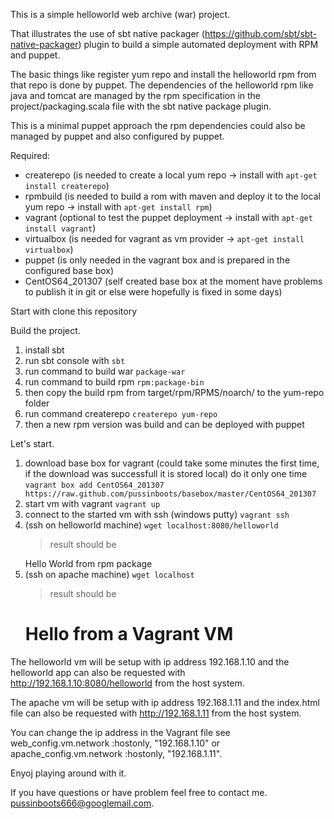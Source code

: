 This is a simple helloworld web archive (war) project.

That illustrates the use of sbt native packager (https://github.com/sbt/sbt-native-packager) 
plugin to build a simple automated deployment with RPM and puppet.

The basic things like register yum repo and install the helloworld rpm
from that repo is done by puppet. The dependencies of the helloworld rpm
like java and tomcat are managed by the rpm specification in the project/packaging.scala
file with the sbt native package plugin. 

This is a minimal puppet approach the rpm dependencies could also be managed
by puppet and also configured by puppet.

Required:
 - createrepo (is needed to create a local yum repo -> install with `apt-get install createrepo`)
 - rpmbuild (is needed to build a rom with maven and deploy it to the local yum repo -> install with `apt-get install rpm`)
 - vagrant (optional to test the puppet deployment -> install with `apt-get install vagrant`)
 - virtualbox (is needed for vagrant as vm provider -> `apt-get install virtualbox`) 
 - puppet (is only needed in the vagrant box and is prepared in the configured base box)
 - CentOS64_201307 (self created base box at the moment have problems to publish it in git or else were hopefully is fixed in some days)

Start with clone this repository

Build the project.

1) install sbt
2) run sbt console with
   `sbt`
3) run command to build war
   `package-war`
4) run command to build rpm
   `rpm:package-bin`
5) then copy the build rpm from target/rpm/RPMS/noarch/ to the yum-repo folder
6) run command createrepo
   `createrepo yum-repo`
7) then a new rpm version was build and can be deployed with puppet

Let's start.


1) download base box for vagrant (could take some minutes the first time, if the download was 
   successfull it is stored local) do it only one time
   `vagrant box add CentOS64_201307 https://raw.github.com/pussinboots/basebox/master/CentOS64_201307`
2) start vm with vagrant
   `vagrant up`
3) connect to the started vm with ssh (windows putty)
   `vagrant ssh`
4) (ssh on helloworld machine)
   `wget localhost:8080/helloworld`
   >result should be
   <html><body>Hello World from rpm package</body></html>
5) (ssh on apache machine)
   `wget localhost`
   >result should be
   <h1>Hello from a Vagrant VM</h1>
   

The helloworld vm will be setup with ip address 192.168.1.10 and the helloworld app can also be
requested with http://192.168.1.10:8080/helloworld from the host system.

The apache vm will be setup with ip address 192.168.1.11 and the index.html file can also be
requested with http://192.168.1.11 from the host system.

You can change the ip address in the Vagrant file see web_config.vm.network :hostonly, "192.168.1.10" or
apache_config.vm.network :hostonly, "192.168.1.11".

Enyoj playing around with it.

If you have questions or have problem feel free to contact me.
pussinboots666@googlemail.com.


